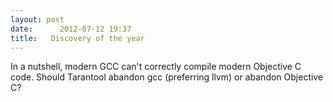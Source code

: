 ```yaml
---
layout: post
date:      2012-07-12 19:37
title:   Discovery of the year
---
```


In a nutshell, modern GCC can't correctly compile modern Objective C code. Should Tarantool abandon gcc (preferring llvm) or abandon Objective C?

